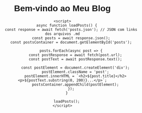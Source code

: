 <!DOCTYPE html>
<html lang="pt-br">
<head>
    <meta charset="UTF-8">
    <meta name="viewport" content="width=device-width, initial-scale=1.0">
    <title>Meu Blog</title>
    <style>
        body { font-family: Arial, sans-serif; margin: 40px; text-align: center; }
        .post { border-bottom: 1px solid #ccc; padding: 20px; }
    </style>
</head>
<body>
    <h1>Bem-vindo ao Meu Blog</h1>
    <div id="posts"></div>
    
    <script>
        async function loadPosts() {
            const response = await fetch('posts.json'); // JSON com links dos arquivos .md
            const posts = await response.json();
            const postsContainer = document.getElementById('posts');
            
            posts.forEach(async post => {
                const postResponse = await fetch(post.url);
                const postText = await postResponse.text();
                
                const postElement = document.createElement('div');
                postElement.className = 'post';
                postElement.innerHTML = `<h2>${post.title}</h2><p>${postText.substring(0, 200)}...</p>`;
                postsContainer.appendChild(postElement);
            });
        }
        
        loadPosts();
    </script>
</body>
</html>
